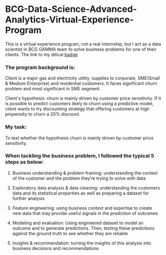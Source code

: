 # BCG-Data-Science-Advanced-Analytics-Virtual-Experience-Program

This is a virtual experience program, not a real internship, but I act as a data scientist in BCG GAMMA team to solve business problems for one of their clients.
The link to my ditical [badge](https://www.theforage.com/badges/NorEhdj87k7nLnwK2/u9ok5BmjGqPyinrE2/Badge%20of%20completion%20for%20the%20Open-Access%20Data%20Science%20&%20Advanced%20Analytics%20Virtual%20Experience%20Program/Jing?ref=NorEhdj87k7nLnwK2)

### The program background is:

Client is a major gas and electricity utility, supplies to corporate, SME(Small & Medium Enterprise) and residential customers.
It faces significant churn problem and most significant in SME segment.

Client's hypothesis: churn is mainly driven by customer price sensitivity.
If it is possible to predict customers likely to churn using a predictive model, client wants to try discounting strategy that offering customers at high propensity to churn a 20% discount.

### My task:
To test whether the hypothesis churn is mainly driven by customer price sensitivity.

### When tackling the business problem, I followed the typical 5 steps as below:

1. Business understanding & problem framing: understanding the context of the customer and the problem they’re trying to solve with data

2. Exploratory data analysis & data cleaning: understanding the customers data and its statistical properties as well as preparing a dataset for further analysis

3. Feature engineering: using business context and expertise to create new data that may provide useful signals in the prediction of outcomes

4. Modeling and evaluation: Using engineered dataset to model an outcome and to generate predictions. Then, testing these predictions against the ground truth to see whether they are reliable

5. Insights & recommendation: turning the insights of this analysis into business decisions and recommendations
